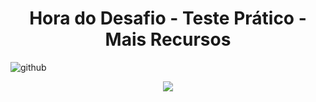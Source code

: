 <h1 align="center"> Hora do Desafio - Teste Prático - Mais Recursos </h1>


![github](https://github.com/user-attachments/assets/548544f9-2b21-4dc8-b5f1-b1f6099063d7)
<p align="center">
<img loading="lazy" src="http://img.shields.io/static/v1?label=STATUS&message=EM%20DESENVOLVIMENTO&color=GREEN&style=for-the-badge"/>
</p>
